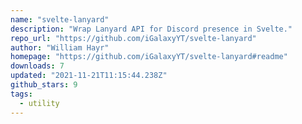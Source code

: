 ```yaml
---
name: "svelte-lanyard"
description: "Wrap Lanyard API for Discord presence in Svelte."
repo_url: "https://github.com/iGalaxyYT/svelte-lanyard"
author: "William Hayr"
homepage: "https://github.com/iGalaxyYT/svelte-lanyard#readme"
downloads: 7
updated: "2021-11-21T11:15:44.238Z"
github_stars: 9
tags: 
  - utility
---
```

